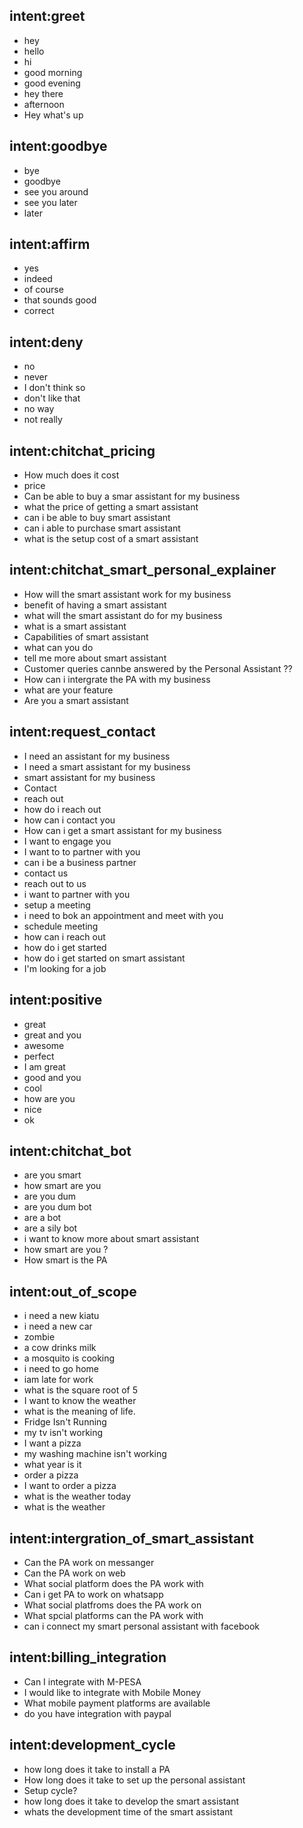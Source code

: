 ## intent:greet
- hey
- hello
- hi
- good morning
- good evening
- hey there
- afternoon
- Hey what's up

## intent:goodbye
- bye
- goodbye
- see you around
- see you later
- later

## intent:affirm
- yes
- indeed
- of course
- that sounds good
- correct

## intent:deny
- no
- never
- I don't think so
- don't like that
- no way
- not really

## intent:chitchat_pricing
- How much does it cost
- price
- Can be able to buy a smar assistant for my business
- what the price of getting a smart assistant
- can i be able to buy smart assistant
- can i able to purchase smart assistant
- what is the setup cost of a smart assistant

## intent:chitchat_smart_personal_explainer
- How will the smart assistant work for my business
- benefit of having a smart assistant
- what will the smart assistant do for my business
- what is a smart assistant
- Capabilities of smart assistant
- what can you do
- tell me more about smart assistant
- Customer queries cannbe answered by the Personal Assistant ??
- How can i intergrate the PA with my business
- what are your feature
- Are you a smart assistant

## intent:request_contact
- I need an assistant for my business
- I need a smart assistant for my business
- smart assistant for my business
- Contact
- reach out
- how do i reach out
- how can i contact you
- How can i get a smart assistant for my business
- I want to engage you
- I want to to partner with you
- can i be a business partner
- contact us
- reach out to us
- i want to partner with you
- setup a meeting
- i need to bok an appointment and meet with you
- schedule meeting
- how can i reach out
- how do i get started
- how do i get started on smart assistant
- I'm looking for a job

## intent:positive
- great
- great and you
- awesome
- perfect
- I am great
- good and you
- cool
- how are you
- nice
- ok

## intent:chitchat_bot
- are you smart
- how smart are you
- are you dum
- are you dum bot
- are a bot
- are a sily bot
- i want to know more about smart assistant
- how smart are you ?
- How smart is the PA

## intent:out_of_scope
- i need a new kiatu
- i need a new car
- zombie
- a cow drinks milk
- a mosquito is cooking
- i need to go home
- iam  late for work
- what is the square root of 5
- I want to know the weather
- what is the meaning of life.
- Fridge Isn't Running
- my tv isn't working
- I want a pizza
- my washing machine isn't working
- what year is it
- order a pizza
- I want to order a pizza
- what is the weather today
- what is the weather

## intent:intergration_of_smart_assistant
- Can the PA work on messanger
- Can the PA work on web
- What social platform does the PA work with
- Can i get PA to work on whatsapp
- What social platfroms does the PA work on
- What spcial platforms can the PA work with
- can i connect my smart personal assistant with facebook

## intent:billing_integration
- Can I integrate with M-PESA
- I would like to integrate with Mobile Money
- What mobile payment platforms are available
- do you have integration with paypal

## intent:development_cycle
- how long does it take to install a PA
- How long does it take to set up the personal assistant
- Setup cycle?
- how long does it take to develop the smart assistant
- whats the development time of the smart assistant
